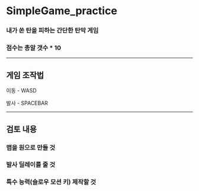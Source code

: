# SimpleGame_practice

### 내가 쏜 탄을 피하는 간단한 탄막 게임 
### 점수는 총알 갯수 * 10
---
## 게임 조작법

이동 - WASD

발사 - SPACEBAR

---
## 검토 내용
### 맵을 원으로 만들 것
### 발사 딜레이를 줄 것
### 특수 능력(슬로우 모션 키) 제작할 것
